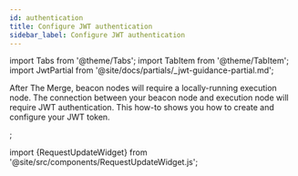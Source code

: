 ```yaml
---
id: authentication
title: Configure JWT authentication
sidebar_label: Configure JWT authentication
---
```


import Tabs from '@theme/Tabs';
import TabItem from '@theme/TabItem';
import JwtPartial from '@site/docs/partials/_jwt-guidance-partial.md';

After The Merge, beacon nodes will require a locally-running execution node. The connection between your beacon node and execution node will require JWT authentication. This how-to shows you how to create and configure your JWT token.

<JwtPartial />;

import {RequestUpdateWidget} from '@site/src/components/RequestUpdateWidget.js';

<RequestUpdateWidget />